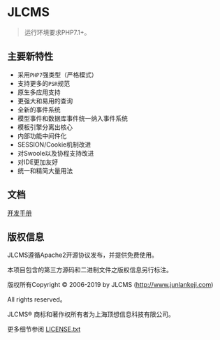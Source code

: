 JLCMS
===============

> 运行环境要求PHP7.1+。

## 主要新特性

* 采用`PHP7`强类型（严格模式）
* 支持更多的`PSR`规范
* 原生多应用支持
* 更强大和易用的查询
* 全新的事件系统
* 模型事件和数据库事件统一纳入事件系统
* 模板引擎分离出核心
* 内部功能中间件化
* SESSION/Cookie机制改进
* 对Swoole以及协程支持改进
* 对IDE更加友好
* 统一和精简大量用法

## 文档

[开发手册](http://www.junlankeji.com)

## 版权信息

JLCMS遵循Apache2开源协议发布，并提供免费使用。

本项目包含的第三方源码和二进制文件之版权信息另行标注。

版权所有Copyright © 2006-2019 by JLCMS (http://www.junlankeji.com)

All rights reserved。

JLCMS® 商标和著作权所有者为上海顶想信息科技有限公司。

更多细节参阅 [LICENSE.txt](LICENSE.txt)
